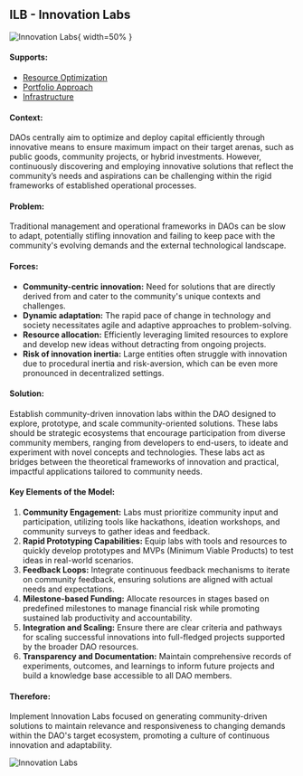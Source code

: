 ## ILB - Innovation Labs

![Innovation Labs](output/illustrations/innovation_labs.png){ width=50% }

#### Supports:
* [Resource Optimization](/patterns/resource_optimization.html)
* [Portfolio Approach](/patterns/portfolio_approach.html)
* [Infrastructure](/patterns/infrastructure.html)

#### Context:
DAOs centrally aim to optimize and deploy capital efficiently through innovative means to ensure maximum impact on their target arenas, such as public goods, community projects, or hybrid investments. However, continuously discovering and employing innovative solutions that reflect the community’s needs and aspirations can be challenging within the rigid frameworks of established operational processes.

#### Problem:
Traditional management and operational frameworks in DAOs can be slow to adapt, potentially stifling innovation and failing to keep pace with the community's evolving demands and the external technological landscape.

#### Forces:

- **Community-centric innovation:** Need for solutions that are directly derived from and cater to the community's unique contexts and challenges.
- **Dynamic adaptation:** The rapid pace of change in technology and society necessitates agile and adaptive approaches to problem-solving.
- **Resource allocation:** Efficiently leveraging limited resources to explore and develop new ideas without detracting from ongoing projects.
- **Risk of innovation inertia:** Large entities often struggle with innovation due to procedural inertia and risk-aversion, which can be even more pronounced in decentralized settings.

#### Solution:
Establish community-driven innovation labs within the DAO designed to explore, prototype, and scale community-oriented solutions. These labs should be strategic ecosystems that encourage participation from diverse community members, ranging from developers to end-users, to ideate and experiment with novel concepts and technologies. These labs act as bridges between the theoretical frameworks of innovation and practical, impactful applications tailored to community needs.

#### Key Elements of the Model:

1. **Community Engagement:** Labs must prioritize community input and participation, utilizing tools like hackathons, ideation workshops, and community surveys to gather ideas and feedback.
2. **Rapid Prototyping Capabilities:** Equip labs with tools and resources to quickly develop prototypes and MVPs (Minimum Viable Products) to test ideas in real-world scenarios.
3. **Feedback Loops:** Integrate continuous feedback mechanisms to iterate on community feedback, ensuring solutions are aligned with actual needs and expectations.
4. **Milestone-based Funding:** Allocate resources in stages based on predefined milestones to manage financial risk while promoting sustained lab productivity and accountability.
5. **Integration and Scaling:** Ensure there are clear criteria and pathways for scaling successful innovations into full-fledged projects supported by the broader DAO resources.
6. **Transparency and Documentation:** Maintain comprehensive records of experiments, outcomes, and learnings to inform future projects and build a knowledge base accessible to all DAO members.

#### Therefore:
Implement Innovation Labs focused on generating community-driven solutions to maintain relevance and responsiveness to changing demands within the DAO's target ecosystem, promoting a culture of continuous innovation and adaptability.


![Innovation Labs](output/innovation_labs_specific_graph.png)
